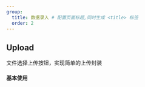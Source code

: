 ```yaml
---
group:
  title: 数据录入 # 配置页面标题,同时生成 <title> 标签
  order: 2
---
```


## Upload
文件选择上传按钮，实现简单的上传封装

#### 基本使用